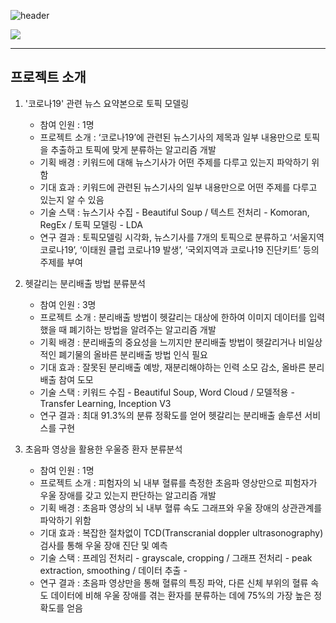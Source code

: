 ![header](https://capsule-render.vercel.app/api?type=cylinder&color=auto&height=50&section=header&text=Hwang_Ji_Hyun&fontSize=30)


<img src="https://img.shields.io/badge/Python-1E82FF?style=flat-square&logo=Python&logoColor=white"/>


-----


## 프로젝트 소개

1. '코로나19' 관련 뉴스 요약본으로 토픽 모델링
    * 참여 인원 : 1명
    * 프로젝트 소개 : ‘코로나19’에 관련된 뉴스기사의 제목과 일부 내용만으로 토픽을 추출하고 토픽에 맞게 분류하는 알고리즘 개발
    * 기획 배경 : 키워드에 대해 뉴스기사가 어떤 주제를 다루고 있는지 파악하기 위함
    * 기대 효과 : 키워드에 관련된 뉴스기사의 일부 내용만으로 어떤 주제를 다루고 있는지 알 수 있음
    * 기술 스택 : 뉴스기사 수집 - Beautiful Soup / 텍스트 전처리 - Komoran, RegEx / 토픽 모델링 - LDA
    * 연구 결과 : 토픽모델링 시각화, 뉴스기사를 7개의 토픽으로 분류하고 ‘서울지역 코로나19’, ‘이태원 클럽 코로나19 발생’, ‘국외지역과 코로나19 진단키트’ 등의 주제를 부여



2. 헷갈리는 분리배출 방법 분류분석
     * 참여 인원 : 3명
     * 프로젝트 소개 : 분리배출 방법이 헷갈리는 대상에 한하여 이미지 데이터를 입력했을 때 폐기하는 방법을 알려주는 알고리즘 개발
     * 기획 배경 : 분리배출의 중요성을 느끼지만 분리배출 방법이 헷갈리거나 비일상적인 폐기물의 올바른 분리배출 방법 인식 필요
     * 기대 효과 : 잘못된 분리배출 예방, 재분리해야하는 인력 소모 감소, 올바른 분리배출 참여 도모
     * 기술 스택 : 키워드 수집 - Beautiful Soup, Word Cloud / 모델적용 - Transfer Learning, Inception V3
     * 연구 결과 : 최대 91.3%의 분류 정확도를 얻어 헷갈리는 분리배출 솔루션 서비스를 구현


3. 초음파 영상을 활용한 우울증 환자 분류분석
    * 참여 인원 : 1명
    * 프로젝트 소개 : 피험자의 뇌 내부 혈류를 측정한 초음파 영상만으로 피험자가 우울 장애를 갖고 있는지 판단하는 알고리즘 개발
    * 기획 배경 : 초음파 영상의 뇌 내부 혈류 속도 그래프와 우울 장애의 상관관계를 파악하기 위함
    * 기대 효과 : 복잡한 절차없이 TCD(Transcranial doppler ultrasonography) 검사를 통해 우울 장애 진단 및 예측
    * 기술 스택 : 프레임 전처리 - grayscale, cropping / 그래프 전처리 - peak extraction, smoothing / 데이터 추출 -  
    * 연구 결과 : 초음파 영상만을 통해 혈류의 특징 파악, 다른 신체 부위의 혈류 속도 데이터에 비해 우울 장애를 겪는 환자를 분류하는 데에 75%의 가장 높은 정확도를 얻음
   

